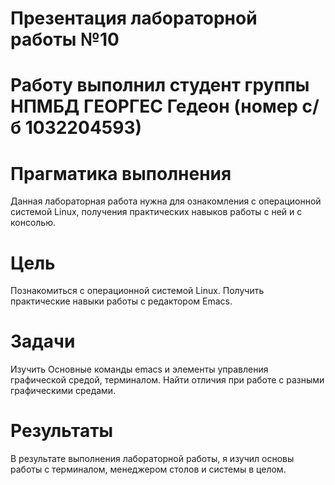# Презентация лабораторной работы №10

# Работу выполнил студент группы НПМБД ГЕОРГЕС Гедеон (номер с/б 1032204593)

# Прагматика выполнения
Данная лабораторная работа нужна для ознакомления с операционной системой Linux, получения практических навыков работы с ней и с консолью.

# Цель
Познакомиться с операционной системой Linux. Получить практические навыки работы с редактором Emacs.

# Задачи
Изучить Основные команды emacs и элементы управления графической средой, терминалом. Найти отличия при работе с разными графическими средами.


# Результаты
В результате выполнения лабораторной работы, я изучил основы работы с терминалом, менеджером столов и системы в целом.